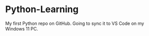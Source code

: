 # Python-Learning

My first Python repo on GitHub. Going to sync it to VS Code on my Windows 11 PC.
